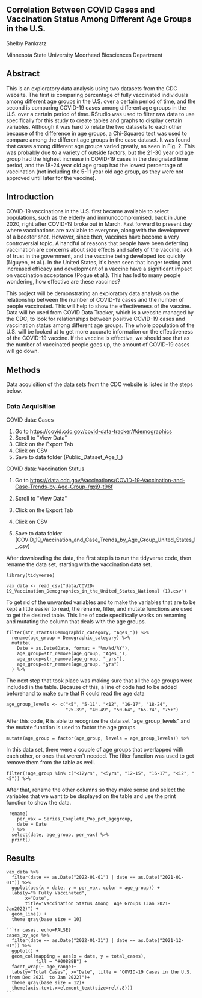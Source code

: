 ## Correlation Between COVID Cases and Vaccination Status Among Different Age Groups in the U.S.

Shelby Pankratz

Minnesota State University Moorhead Biosciences Department

## Abstract

This is an exploratory data analysis using two datasets from the CDC website. The first is comparing percentage of fully vaccinated individuals among different age groups in the U.S. over a certain period of time, and the second is comparing COVID-19 cases among different age groups in the U.S. over a certain period of time. RStudio was used to filter raw data to use specifically for this study to create tables and graphs to display certain variables. Although it was hard to relate the two datasets to each other because of the difference in age groups, a Chi-Squared test was used to compare among the different age groups in the case dataset. It was found that cases among different age groups varied greatly, as seen in Fig. 2. This was probably due to a variety of outside factors, but the 21-30 year old age group had the highest increase in COVID-19 cases in the designated time period, and the 18-24 year old age group had the lowest percentage of vaccination (not including the 5-11 year old age group, as they were not approved until later for the vaccine).

## Introduction

COVID-19 vaccinations in the U.S. first became available to select populations, such as the elderly and immunocompromised, back in June 2020, right after COVID-19 broke out in March. Fast forward to present day where vaccinations are available to everyone, along with the development of a booster shot. However, since then, vaccines have become a very controversial topic. A handful of reasons that people have been deferring vaccination are concerns about side effects and safety of the vaccine, lack of trust in the government, and the vaccine being developed too quickly (Nguyen, et al.). In the United States, it's been seen that longer testing and increased efficacy and development of a vaccine have a significant impact on vaccination acceptance (Pogue et al.). This has led to many people wondering, how effective are these vaccines?

This project will be demonstrating an exploratory data analysis on the relationship between the number of COVID-19 cases and the number of people vaccinated. This will help to show the effectiveness of the vaccine. Data will be used from COVID Data Tracker, which is a website managed by the CDC, to look for relationships between positive COVID-19 cases and vaccination status among different age groups. The whole population of the U.S. will be looked at to get more accurate information on the effectiveness of the COVID-19 vaccine. If the vaccine is effective, we should see that as the number of vaccinated people goes up, the amount of COVID-19 cases will go down.

## Methods

Data acquisition of the data sets from the CDC website is listed in the steps below.

### Data Acquisition

COVID data: Cases

1.  Go to <https://covid.cdc.gov/covid-data-tracker/#demographics>
2.  Scroll to "View Data"
3.  Click on the Export Tab
4.  Click on CSV
5.  Save to data folder (Public_Dataset_Age_1\_)

COVID data: Vaccination Status

1.  Go to <https://data.cdc.gov/Vaccinations/COVID-19-Vaccination-and-Case-Trends-by-Age-Group-/gxj9-t96f>

2.  Scroll to "View Data"

3.  Click on the Export Tab

4.  Click on CSV

5.  Save to data folder (COVID_19_Vaccination_and_Case_Trends_by_Age_Group_United_States_1\_.csv)

After downloading the data, the first step is to run the tidyverse code, then rename the data set, starting with the vaccination data set.

    library(tidyverse)

    vax_data <- read_csv("data/COVID-19_Vaccination_Demographics_in_the_United_States_National (1).csv")

To get rid of the unwanted variables and to make the variables that are to be kept a little easier to read, the rename, filter, and mutate functions are used to get the desired table. This line of code specifically works on renaming and mutating the column that deals with the age groups.

    filter(str_starts(Demographic_category, "Ages_")) %>% 
      rename(age_group = Demographic_category) %>% 
      mutate(
        Date = as.Date(Date, format = "%m/%d/%Y"),
        age_group=str_remove(age_group, "Ages_"),
        age_group=str_remove(age_group, "_yrs"),
        age_group=str_remove(age_group, "yrs")
      ) %>% 

The next step that took place was making sure that all the age groups were included in the table. Because of this, a line of code had to be added beforehand to make sure that R could read the age data

    age_group_levels <- c("<5", "5-11", "<12", "16-17", "18-24", 
                          "25-39", "40-49", "50-64", "65-74", "75+")

After this code, R is able to recognize the data set "age_group_levels" and the mutate function is used to factor the age groups.

    mutate(age_group = factor(age_group, levels = age_group_levels)) %>%

In this data set, there were a couple of age groups that overlapped with each other, or ones that weren't needed. The filter function was used to get remove them from the table as well.

    filter(!age_group %in% c("<12yrs", "<5yrs", "12-15", "16-17", "<12", "<5")) %>%

After that, rename the other columns so they make sense and select the variables that we want to be displayed on the table and use the print function to show the data.

     rename(
        per_vax = Series_Complete_Pop_pct_agegroup, 
        date = Date
      ) %>%
      select(date, age_group, per_vax) %>%
      print()

## Results

```{r vax, echo=FALSE}
vax_data %>% 
  filter(date == as.Date("2022-01-01") | date == as.Date("2021-01-01")) %>%
  ggplot(aes(x = date, y = per_vax, color = age_group)) +
  labs(y="% Fully Vaccinated", 
       x="Date", 
       title="Vaccination Status Among  Age Groups (Jan 2021-Jan2022)") +
  geom_line() +
  theme_gray(base_size = 10)
```

    ```{r cases, echo=FALSE}
    cases_by_age %>% 
      filter(date == as.Date("2022-01-31") | date == as.Date("2021-12-01")) %>% 
      ggplot() +
      geom_col(mapping = aes(x = date, y = total_cases),
               fill = "#008B8B") +
      facet_wrap(~ age_range)+
      labs(y="Total Cases", x="Date", title = "COVID-19 Cases in the U.S. (from Dec 2021  to Jan 2022)")+
      theme_gray(base_size = 12)+
      theme(axis.text.x=element_text(size=rel(.8)))
    ```
